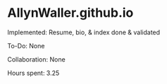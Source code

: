 # AllynWaller.github.io

Implemented: Resume, bio, & index done & validated

To-Do: None

Collaboration: None

Hours spent: 3.25
